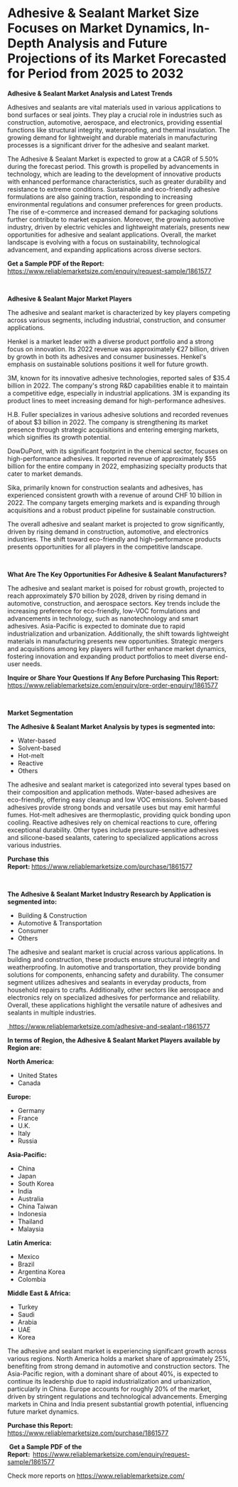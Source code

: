 <p><h1>Adhesive & Sealant Market Size Focuses on Market Dynamics, In-Depth Analysis and Future Projections of its Market Forecasted for Period from 2025 to 2032</h1></p><p><strong>Adhesive & Sealant Market Analysis and Latest Trends</strong></p>
<p><p>Adhesives and sealants are vital materials used in various applications to bond surfaces or seal joints. They play a crucial role in industries such as construction, automotive, aerospace, and electronics, providing essential functions like structural integrity, waterproofing, and thermal insulation. The growing demand for lightweight and durable materials in manufacturing processes is a significant driver for the adhesive and sealant market.</p><p>The Adhesive & Sealant Market is expected to grow at a CAGR of 5.50% during the forecast period. This growth is propelled by advancements in technology, which are leading to the development of innovative products with enhanced performance characteristics, such as greater durability and resistance to extreme conditions. Sustainable and eco-friendly adhesive formulations are also gaining traction, responding to increasing environmental regulations and consumer preferences for green products. The rise of e-commerce and increased demand for packaging solutions further contribute to market expansion. Moreover, the growing automotive industry, driven by electric vehicles and lightweight materials, presents new opportunities for adhesive and sealant applications. Overall, the market landscape is evolving with a focus on sustainability, technological advancement, and expanding applications across diverse sectors.</p></p>
<p><strong>Get a Sample PDF of the Report:&nbsp;</strong> <a href="https://www.reliablemarketsize.com/enquiry/request-sample/1861577?utm_campaign=3248&utm_medium=2&utm_source=Github&utm_content=ia&utm_term=31032025&utm_id=adhesive-sealant">https://www.reliablemarketsize.com/enquiry/request-sample/1861577</a></p>
<p>&nbsp;</p>
<p><strong>Adhesive & Sealant Major Market Players</strong></p>
<p><p>The adhesive and sealant market is characterized by key players competing across various segments, including industrial, construction, and consumer applications. </p><p>Henkel is a market leader with a diverse product portfolio and a strong focus on innovation. Its 2022 revenue was approximately €27 billion, driven by growth in both its adhesives and consumer businesses. Henkel's emphasis on sustainable solutions positions it well for future growth.</p><p>3M, known for its innovative adhesive technologies, reported sales of $35.4 billion in 2022. The company's strong R&D capabilities enable it to maintain a competitive edge, especially in industrial applications. 3M is expanding its product lines to meet increasing demand for high-performance adhesives.</p><p>H.B. Fuller specializes in various adhesive solutions and recorded revenues of about $3 billion in 2022. The company is strengthening its market presence through strategic acquisitions and entering emerging markets, which signifies its growth potential.</p><p>DowDuPont, with its significant footprint in the chemical sector, focuses on high-performance adhesives. It reported revenue of approximately $55 billion for the entire company in 2022, emphasizing specialty products that cater to market demands.</p><p>Sika, primarily known for construction sealants and adhesives, has experienced consistent growth with a revenue of around CHF 10 billion in 2022. The company targets emerging markets and is expanding through acquisitions and a robust product pipeline for sustainable construction.</p><p>The overall adhesive and sealant market is projected to grow significantly, driven by rising demand in construction, automotive, and electronics industries. The shift toward eco-friendly and high-performance products presents opportunities for all players in the competitive landscape.</p></p>
<p>&nbsp;</p>
<p><strong>What Are The Key Opportunities For Adhesive & Sealant Manufacturers?</strong></p>
<p><p>The adhesive and sealant market is poised for robust growth, projected to reach approximately $70 billion by 2028, driven by rising demand in automotive, construction, and aerospace sectors. Key trends include the increasing preference for eco-friendly, low-VOC formulations and advancements in technology, such as nanotechnology and smart adhesives. Asia-Pacific is expected to dominate due to rapid industrialization and urbanization. Additionally, the shift towards lightweight materials in manufacturing presents new opportunities. Strategic mergers and acquisitions among key players will further enhance market dynamics, fostering innovation and expanding product portfolios to meet diverse end-user needs.</p></p>
<p><strong>Inquire or Share Your Questions If Any Before Purchasing This Report:</strong> <a href="https://www.reliablemarketsize.com/enquiry/pre-order-enquiry/1861577?utm_campaign=3248&utm_medium=2&utm_source=Github&utm_content=ia&utm_term=31032025&utm_id=adhesive-sealant">https://www.reliablemarketsize.com/enquiry/pre-order-enquiry/1861577</a></p>
<p>&nbsp;</p>
<p><strong>Market Segmentation</strong></p>
<p><strong>The Adhesive & Sealant Market Analysis by types is segmented into:</strong></p>
<p><ul><li>Water-based</li><li>Solvent-based</li><li>Hot-melt</li><li>Reactive</li><li>Others</li></ul></p>
<p><p>The adhesive and sealant market is categorized into several types based on their composition and application methods. Water-based adhesives are eco-friendly, offering easy cleanup and low VOC emissions. Solvent-based adhesives provide strong bonds and versatile uses but may emit harmful fumes. Hot-melt adhesives are thermoplastic, providing quick bonding upon cooling. Reactive adhesives rely on chemical reactions to cure, offering exceptional durability. Other types include pressure-sensitive adhesives and silicone-based sealants, catering to specialized applications across various industries.</p></p>
<p><strong>Purchase this Report:&nbsp;</strong><a href="https://www.reliablemarketsize.com/purchase/1861577?utm_campaign=3248&utm_medium=2&utm_source=Github&utm_content=ia&utm_term=31032025&utm_id=adhesive-sealant">https://www.reliablemarketsize.com/purchase/1861577</a></p>
<p>&nbsp;</p>
<p><strong>The Adhesive & Sealant Market Industry Research by Application is segmented into:</strong></p>
<p><ul><li>Building & Construction</li><li>Automotive & Transportation</li><li>Consumer</li><li>Others</li></ul></p>
<p><p>The adhesive and sealant market is crucial across various applications. In building and construction, these products ensure structural integrity and weatherproofing. In automotive and transportation, they provide bonding solutions for components, enhancing safety and durability. The consumer segment utilizes adhesives and sealants in everyday products, from household repairs to crafts. Additionally, other sectors like aerospace and electronics rely on specialized adhesives for performance and reliability. Overall, these applications highlight the versatile nature of adhesives and sealants in multiple industries.</p></p>
<p><a href="https://www.reliablemarketsize.com/adhesive-and-sealant-r1861577?utm_campaign=3248&utm_medium=2&utm_source=Github&utm_content=ia&utm_term=31032025&utm_id=adhesive-sealant">&nbsp;https://www.reliablemarketsize.com/adhesive-and-sealant-r1861577</a></p>
<p><strong>In terms of Region, the Adhesive & Sealant Market Players available by Region are:</strong></p>
<p>
    <p> <strong> North America: </strong>
        <ul>
            <li>United States</li>
            <li>Canada</li>
        </ul>
        </p> 
    <p> <strong> Europe: </strong>
        <ul>
            <li>Germany</li>
            <li>France</li>
            <li>U.K.</li>
            <li>Italy</li>
            <li>Russia</li>
        </ul>
        </p> 
    <p> <strong> Asia-Pacific: </strong>
        <ul>
            <li>China</li>
            <li>Japan</li>
            <li>South Korea</li>
            <li>India</li>
            <li>Australia</li>
            <li>China Taiwan</li>
            <li>Indonesia</li>
            <li>Thailand</li>
            <li>Malaysia</li>
        </ul>
        </p> 
    <p> <strong> Latin America: </strong>
        <ul>
            <li>Mexico</li>
            <li>Brazil</li>
            <li>Argentina Korea</li>
            <li>Colombia</li>
        </ul>
        </p> 
    <p> <strong> Middle East & Africa: </strong>
        <ul>
            <li>Turkey</li>
            <li>Saudi</li>
            <li>Arabia</li>
            <li>UAE</li>
            <li>Korea</li>
        </ul>
    </p>
    </p>
<p><p>The adhesive and sealant market is experiencing significant growth across various regions. North America holds a market share of approximately 25%, benefiting from strong demand in automotive and construction sectors. The Asia-Pacific region, with a dominant share of about 40%, is expected to continue its leadership due to rapid industrialization and urbanization, particularly in China. Europe accounts for roughly 20% of the market, driven by stringent regulations and technological advancements. Emerging markets in China and India present substantial growth potential, influencing future market dynamics.</p></p>
<p><strong>Purchase this Report: </strong><a href="https://www.reliablemarketsize.com/purchase/1861577?utm_campaign=3248&utm_medium=2&utm_source=Github&utm_content=ia&utm_term=31032025&utm_id=adhesive-sealant">https://www.reliablemarketsize.com/purchase/1861577</a></p>
<p>&nbsp;<strong>Get a Sample PDF of the Report:&nbsp;&nbsp;</strong><a href="https://www.reliablemarketsize.com/enquiry/request-sample/1861577?utm_campaign=3248&utm_medium=2&utm_source=Github&utm_content=ia&utm_term=31032025&utm_id=adhesive-sealant">https://www.reliablemarketsize.com/enquiry/request-sample/1861577</a></p>
<p><strong></strong></p>
<p>Check more reports on <a href="https://www.reliablemarketsize.com/?utm_campaign=3248&utm_medium=2&utm_source=Github&utm_content=ia&utm_term=31032025&utm_id=adhesive-sealant">https://www.reliablemarketsize.com/</a></p>